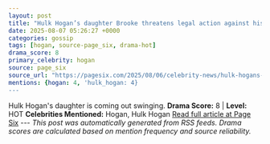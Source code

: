 ```yaml
---
layout: post
title: "Hulk Hogan’s daughter Brooke threatens legal action against his camp: ‘I’m not to be played with’"
date: 2025-08-07 05:26:27 +0000
categories: gossip
tags: [hogan, source-page_six, drama-hot]
drama_score: 8
primary_celebrity: hogan
source: page_six
source_url: "https://pagesix.com/2025/08/06/celebrity-news/hulk-hogans-daughter-brooke-threatens-legal-action-against-his-camp-for-spreading-lies/"
mentions: {hogan: 4, 'hulk_hogan: 4}
---
```


Hulk Hogan's daughter is coming out swinging. **Drama Score:** 8 | **Level:** HOT **Celebrities Mentioned:** Hogan, Hulk Hogan [Read full article at Page Six](https://pagesix.com/2025/08/06/celebrity-news/hulk-hogans-daughter-brooke-threatens-legal-action-against-his-camp-for-spreading-lies/) --- *This post was automatically generated from RSS feeds. Drama scores are calculated based on mention frequency and source reliability.*